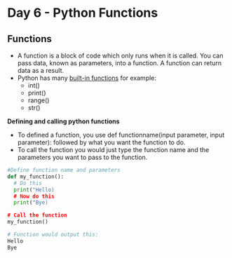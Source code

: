 # Day 6 - Python Functions


## Functions
- A function is a block of code which only runs when it is called. You can pass data, known as parameters, into a function. A function can return data as a result.
- Python has many [built-in functions](https://docs.python.org/3/library/functions.html) for example:
  + int()
  + print()
  + range()
  + str()

**Defining and calling python functions**
- To defined a function, you use def functionname(input parameter, input parameter): followed by what you want the function to do.
- To call the function you would just type the function name and the parameters you want to pass to the function.

```python
#Define function name and parameters
def my_function():
  # Do this
  print("Hello)
  # Now do this
  print("Bye)

# Call the function
my_function()

# Function would output this:
Hello
Bye
```
